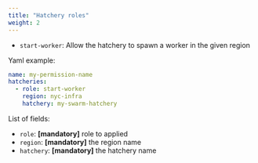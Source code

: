 ```yaml
---
title: "Hatchery roles"
weight: 2
---
```


* `start-worker`: Allow the hatchery to spawn a worker in the given region

Yaml example:
```yaml
name: my-permission-name
hatcheries:
  - role: start-worker
    region: nyc-infra
    hatchery: my-swarm-hatchery
```

List of fields:

* `role`: <b>[mandatory]</b> role to applied
* `region`: <b>[mandatory]</b> the region name
* `hatchery`: <b>[mandatory]</b> the hatchery name
